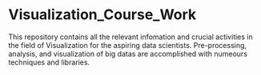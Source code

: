 # Visualization_Course_Work
This repository contains all the relevant infomation and crucial activities in the field of Visualization for the aspiring data scientists. Pre-processing, analysis, and visualization of big datas are accomplished with numeours techniques and libraries.
